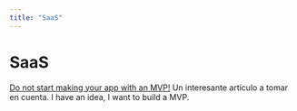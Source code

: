 ```yaml
---
title: "SaaS"
---
```


# SaaS

[Do not start making your app with an MVP!][0] Un interesante artículo a tomar en cuenta. I have an idea, I want to build a MVP.


[0]: https://neoteric.eu/blog/do-not-start-making-your-app-with-an-mvp